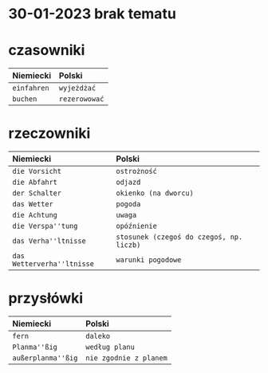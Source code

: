 # 30-01-2023 brak tematu

# czasowniki

| Niemiecki                 | Polski                        |
| :---                      | :---                          |
| `einfahren`               | `wyjeżdżać`                   |
| `buchen`                  | `rezerowować`                 |

# rzeczowniki
| Niemiecki                   | Polski                                    |
| :---                        | :---                                      |
| `die Vorsicht`              | `ostrożność`                              |
| `die Abfahrt`               | `odjazd`                                  |
| `der Schalter`              | `okienko (na dworcu)`                     |
| `das Wetter`                | `pogoda`                                  |
| `die Achtung`               | `uwaga`                                   |
| `die Verspa''tung`          | `opóźnienie`                              |
| `das Verha''ltnisse`        | `stosunek (czegoś do czegoś, np. liczb)`  |
| `das Wetterverha''ltnisse`  | `warunki pogodowe`                        |

# przysłówki 
| Niemiecki                   | Polski                                    |
| :---                        | :---                                      |
| `fern`                      | `daleko`                                  |
| `Planma''ßig`               | `według planu`                            |
| `außerplanma''ßig`          | `nie zgodnie z planem`                    |
